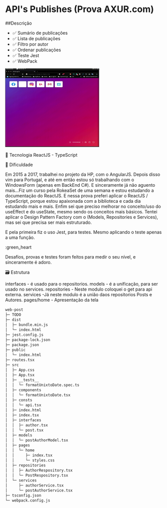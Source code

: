 # API's  Publishes (Prova AXUR.com)

##Descrição

* :white_check_mark: Sumário de publicações
* :white_check_mark: Lista de publicações
* :white_check_mark: Filtro por autor
* :white_check_mark: Ordenar publicações
* :white_check_mark: Teste Jest
* :white_check_mark: WebPack

<img width="300" height="250" src="https://raw.githubusercontent.com/samantadearaujo/blog/master/__images__/app_fun.gif?token=ANYD2BDC7KU3XKLKY4F2PMC662WDU" />

:rocket: Tecnologia 
ReactJS - TypeScript 

:construction_worker: Dificuldade

Em 2015 a 2017, trabalhei no projeto da HP, com o AngularJS. Depois 
disso vim para Portugal, e até em então estou só trabalhando com o 
WindowsForm (apenas em BackEnd C#). 
E sinceramente já não aguento mais...Fiz um curso pela RokeaSet de uma semana e estou estudando a documentação do ReactJS. 
E nessa prova preferi aplicar o ReactJS / TypeScript, porque estou apaixonada com a biblioteca e cada dia estudando mais e mais. 
Enfim sei que preciso melhorar no conceito/uso do useEffect e do useState, mesmo sendo os conceitos mais básicos. 
Tentei aplicar o Design Pattern Factory com o (Models, Repositories
e Services), mas sei que precisa ser mais estruturado. 

E pela primeira fiz o uso Jest, para testes. Mesmo aplicando o teste apenas a uma função. 


:green_heart

Desafios, provas e testes foram feitos para medir o seu nível, 
e sinceramente é adoro. 

:card_file_box: Estrutura

interfaces - é usado para o repositorios.
models - é a unificação, para ser usado no services.
repositories - Neste modulo coloquei o get para api externa.
services -Já neste modulo é a união daos repositorios Posts e  Autores.
pages/home - Apresentação da tela

```
web-post
├─ TODO
├─ dist
│  ├─ bundle.min.js
│  └─ index.html
├─ jest.config.js
├─ package-lock.json
├─ package.json
├─ public
│  └─ index.html
├─ routes.tsx
├─ src
│  ├─ App.css
│  ├─ App.tsx
│  ├─ __tests__
│  │  └─ formatUnixtoDate.spec.ts
│  ├─ components
│  │  └─ formatUnixtoDate.tsx
│  ├─ consts
│  │  └─ api.tsx
│  ├─ index.html
│  ├─ index.tsx
│  ├─ interfaces
│  │  ├─ author.tsx
│  │  └─ post.tsx
│  ├─ models
│  │  └─ postAuthorModel.tsx
│  ├─ pages
│  │  └─ home
│  │     ├─ index.tsx
│  │     └─ styles.css
│  ├─ repositories
│  │  ├─ AuthorRespository.tsx
│  │  └─ PostRespository.tsx
│  └─ services
│     ├─ authorService.tsx
│     └─ postAuthorService.tsx
├─ tsconfig.json
└─ webpack.config.js

```